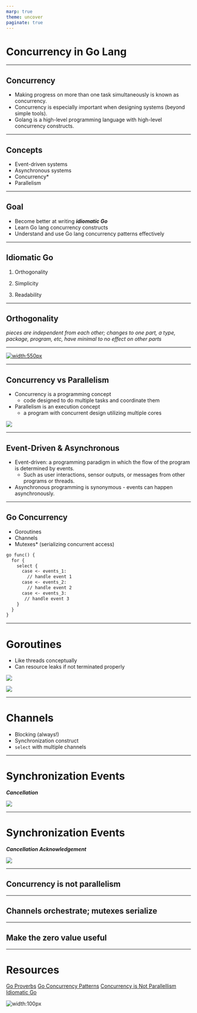 ```yaml
---
marp: true
theme: uncover
paginate: true
---
```



# Concurrency in Go Lang
 

---

## Concurrency 

* Making progress on more than one task simultaneously is known as concurrency.
* Concurrency is especially important when designing systems (beyond simple tools).
* Golang is a high-level programming language with high-level concurrency constructs.

---

## Concepts

* Event-driven systems
* Asynchronous systems
* Concurrency*
* Parallelism

---

## Goal

* Become better at writing ***idiomatic Go***
* Learn Go lang concurrency constructs
* Understand and use Go lang concurrency patterns effectively

---


## Idiomatic Go


1. Orthogonality

2. Simplicity

3. Readability


---

## Orthogonality

*pieces are independent from each other; changes to one part, a type, package, program, etc, have minimal to no effect on other parts*

---

[![width:550px](images/proverbs.png)](https://go-proverbs.github.io/) 

---

## Concurrency vs Parallelism

* Concurrency is a programming concept
    * code designed to do multiple tasks and coordinate them 
* Parallelism is an execution concept 
    * a program with concurrent design utilizing multiple cores

[![](images/code.png)](https://play.golang.org/p/3FS7RDIKaQ1)

---

## Event-Driven & Asynchronous

* Event-driven: a programming paradigm in which the flow of the program is determined by events. 
    * Such as user interactions, sensor outputs, or messages from other programs or threads.
* Asynchronous programming is synonymous - events can happen asynchronously. 

---

## Go Concurrency

* Goroutines
* Channels
* Mutexes* (serializing concurrent access)

```markdown
go func() {
  for {
    select {
      case <- events_1:
        // handle event 1
      case <- events_2:
        // handle event 2
      case <- events_3:
       // handle event 3 
    }
  }
}

```

---


# Goroutines

* Like threads conceptually
* Can resource leaks if not terminated properly

[![](images/code.png)](https://play.golang.org/p/th7SCxdbr4Q)

![](images/goroutines.png)

---

# Channels

* Blocking (always!)
* Synchronization construct
* `select` with multiple channels

---

# Synchronization Events

***Cancellation***

![](images/cancellation.png)

--- 

# Synchronization Events

***Cancellation Acknowledgement***

![](images/finished.png)

--- 

## Concurrency is not parallelism

---


## Channels orchestrate; mutexes serialize

---

## Make the zero value useful

---


# Resources

[Go Proverbs](https://go-proverbs.github.io/)
[Go Concurrency Patterns](https://www.youtube.com/watch?v=f6kdp27TYZs)
[Concurrency is Not Parallellism](https://www.youtube.com/watch?v=oV9rvDllKEg) 
[Idiomatic Go](https://about.sourcegraph.com/go/idiomatic-go/)


![width:100px](images/scholar.png) 


